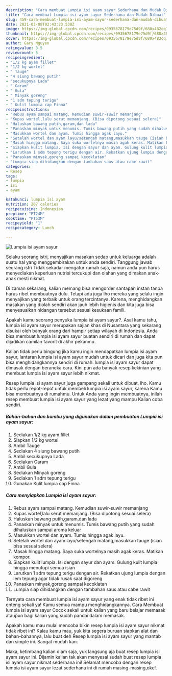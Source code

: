 ```yaml
---
description: "Cara membuat Lumpia isi ayam sayur Sederhana dan Mudah Dibuat"
title: "Cara membuat Lumpia isi ayam sayur Sederhana dan Mudah Dibuat"
slug: 459-cara-membuat-lumpia-isi-ayam-sayur-sederhana-dan-mudah-dibuat
date: 2021-03-08T02:43:23.538Z
image: https://img-global.cpcdn.com/recipes/0935678179e75d9f/680x482cq70/lumpia-isi-ayam-sayur-foto-resep-utama.jpg
thumbnail: https://img-global.cpcdn.com/recipes/0935678179e75d9f/680x482cq70/lumpia-isi-ayam-sayur-foto-resep-utama.jpg
cover: https://img-global.cpcdn.com/recipes/0935678179e75d9f/680x482cq70/lumpia-isi-ayam-sayur-foto-resep-utama.jpg
author: Gary Nguyen
ratingvalue: 3.5
reviewcount: 5
recipeingredient:
- "1/2 kg ayam fillet"
- "1/2 kg wortel"
- " Tauge"
- "4 siung bawang putih"
- "secukupnya Lada"
- " Garam"
- " Gula"
- " Minyak goreng"
- "1 sdm tepung terigu"
- " Kulit lumpia cap Finna"
recipeinstructions:
- "Rebus ayam sampai matang. Kemudian suwir-suwir memanjang"
- "Kupas wortel,lalu serut memanjang. (Bisa dipotong sesuai selera)"
- "Haluskan bawang putih,garam,dan lada"
- "Panaskan minyak untuk menumis. Tumis bawang putih yang sudah dihaluskan sampai aroma keluar"
- "Masukkan wortel dan ayam. Tumis hingga agak layu."
- "Setelah wortel dan ayam layu/setengah matang,masukkan tauge (isian bisa sesuai selera)"
- "Masak hingga matang. Saya suka wortelnya masih agak keras. Matikan kompor."
- "Siapkan kulit lumpia. Isi dengan sayur dan ayam. Gulung kulit lumpia hingga menutupi semua isian"
- "Larutkan 1 sdm tepung terigu dengan air. Rekatkan ujung lumpia dengan lem tepung agar tidak rusak saat digoreng"
- "Panaskan minyak,goreng sampai kecoklatan"
- "Lumpia siap dihidangkan dengan tambahan saus atau cabe rawit"
categories:
- Resep
tags:
- lumpia
- isi
- ayam

katakunci: lumpia isi ayam 
nutrition: 207 calories
recipecuisine: Indonesian
preptime: "PT24M"
cooktime: "PT53M"
recipeyield: "1"
recipecategory: Lunch

---
```



![Lumpia isi ayam sayur](https://img-global.cpcdn.com/recipes/0935678179e75d9f/680x482cq70/lumpia-isi-ayam-sayur-foto-resep-utama.jpg)

Selaku seorang istri, menyajikan masakan sedap untuk keluarga adalah suatu hal yang menggembirakan untuk anda sendiri. Tanggung jawab seorang istri Tidak sekadar mengatur rumah saja, namun anda pun harus menyediakan keperluan nutrisi tercukupi dan olahan yang dimakan anak-anak mesti nikmat.

Di zaman  sekarang, kalian memang bisa mengorder santapan instan tanpa harus ribet membuatnya dulu. Tetapi ada juga lho mereka yang selalu ingin menyajikan yang terbaik untuk orang tercintanya. Karena, menghidangkan masakan yang diolah sendiri akan jauh lebih higienis dan kita juga bisa menyesuaikan hidangan tersebut sesuai kesukaan famili. 



Apakah kamu seorang penyuka lumpia isi ayam sayur?. Asal kamu tahu, lumpia isi ayam sayur merupakan sajian khas di Nusantara yang sekarang disukai oleh banyak orang dari hampir setiap wilayah di Indonesia. Anda bisa membuat lumpia isi ayam sayur buatan sendiri di rumah dan dapat dijadikan camilan favorit di akhir pekanmu.

Kalian tidak perlu bingung jika kamu ingin mendapatkan lumpia isi ayam sayur, lantaran lumpia isi ayam sayur mudah untuk dicari dan juga kita pun bisa menghidangkannya sendiri di rumah. lumpia isi ayam sayur dapat dimasak dengan beraneka cara. Kini pun ada banyak resep kekinian yang membuat lumpia isi ayam sayur lebih nikmat.

Resep lumpia isi ayam sayur juga gampang sekali untuk dibuat, lho. Kamu tidak perlu repot-repot untuk membeli lumpia isi ayam sayur, karena Kamu bisa membuatnya di rumahmu. Untuk Anda yang ingin membuatnya, inilah resep membuat lumpia isi ayam sayur yang lezat yang mampu Kalian coba sendiri.

<!--inarticleads1-->

##### Bahan-bahan dan bumbu yang digunakan dalam pembuatan Lumpia isi ayam sayur:

1. Sediakan 1/2 kg ayam fillet
1. Siapkan 1/2 kg wortel
1. Ambil  Tauge
1. Sediakan 4 siung bawang putih
1. Ambil secukupnya Lada
1. Sediakan  Garam
1. Ambil  Gula
1. Sediakan  Minyak goreng
1. Sediakan 1 sdm tepung terigu
1. Gunakan  Kulit lumpia cap Finna




<!--inarticleads2-->

##### Cara menyiapkan Lumpia isi ayam sayur:

1. Rebus ayam sampai matang. Kemudian suwir-suwir memanjang
1. Kupas wortel,lalu serut memanjang. (Bisa dipotong sesuai selera)
1. Haluskan bawang putih,garam,dan lada
1. Panaskan minyak untuk menumis. Tumis bawang putih yang sudah dihaluskan sampai aroma keluar
1. Masukkan wortel dan ayam. Tumis hingga agak layu.
1. Setelah wortel dan ayam layu/setengah matang,masukkan tauge (isian bisa sesuai selera)
1. Masak hingga matang. Saya suka wortelnya masih agak keras. Matikan kompor.
1. Siapkan kulit lumpia. Isi dengan sayur dan ayam. Gulung kulit lumpia hingga menutupi semua isian
1. Larutkan 1 sdm tepung terigu dengan air. Rekatkan ujung lumpia dengan lem tepung agar tidak rusak saat digoreng
1. Panaskan minyak,goreng sampai kecoklatan
1. Lumpia siap dihidangkan dengan tambahan saus atau cabe rawit




Ternyata cara membuat lumpia isi ayam sayur yang enak tidak ribet ini enteng sekali ya! Kamu semua mampu menghidangkannya. Cara Membuat lumpia isi ayam sayur Cocok sekali untuk kalian yang baru belajar memasak ataupun bagi kalian yang sudah pandai dalam memasak.

Apakah kamu mau mulai mencoba bikin resep lumpia isi ayam sayur nikmat tidak ribet ini? Kalau kamu mau, yuk kita segera buruan siapkan alat dan bahan-bahannya, lalu buat deh Resep lumpia isi ayam sayur yang mantab dan simple ini. Sangat mudah kan. 

Maka, ketimbang kalian diam saja, yuk langsung aja buat resep lumpia isi ayam sayur ini. Dijamin kalian tak akan menyesal sudah buat resep lumpia isi ayam sayur nikmat sederhana ini! Selamat mencoba dengan resep lumpia isi ayam sayur lezat sederhana ini di rumah masing-masing,oke!.

